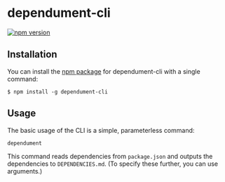 # dependument-cli

[![npm version](https://badge.fury.io/js/dependument-cli.svg)](https://badge.fury.io/js/dependument-cli)

## Installation

You can install the [npm package](https://www.npmjs.com/package/dependument-cli) for dependument-cli with a single command:

    $ npm install -g dependument-cli

## Usage

The basic usage of the CLI is a simple, parameterless command:

    dependument

This command reads dependencies from `package.json` and outputs the dependencies to `DEPENDENCIES.md`. (To specify these further, you can use arguments.)
